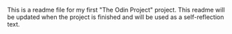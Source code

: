 This is a readme file for my first "The Odin Project" project. This readme will be updated when the project is finished and will be used as a self-reflection text.